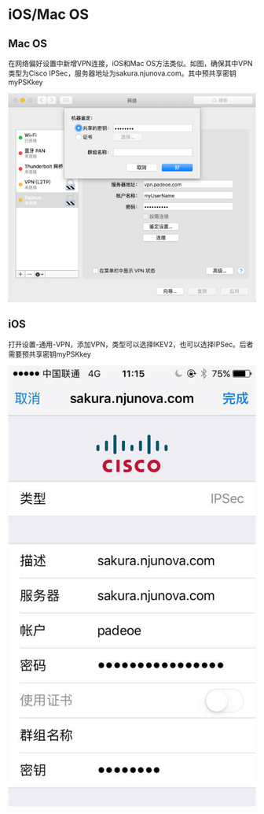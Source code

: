 # iOS/Mac OS
## Mac OS
在网络偏好设置中新增VPN连接，iOS和Mac OS方法类似。如图，确保其中VPN类型为Cisco IPSec，服务器地址为sakura.njunova.com。其中预共享密钥 myPSKkey

![](/assets/macos.png)

## iOS
打开设置-通用-VPN，添加VPN，类型可以选择IKEV2，也可以选择IPSec。后者需要预共享密钥myPSKkey

![](/assets/vpn-ios.jpg)